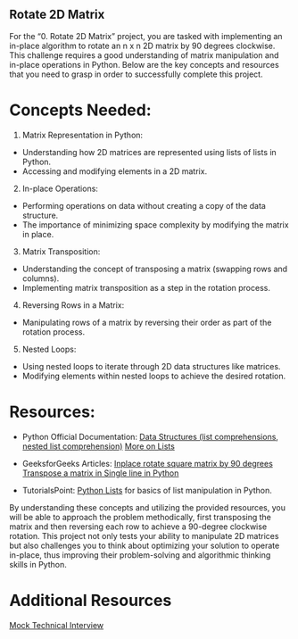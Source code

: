 ## Rotate 2D Matrix

For the “0. Rotate 2D Matrix” project, you are tasked with implementing an in-place algorithm to rotate an n x n 2D matrix by 90 degrees clockwise. This challenge requires a good understanding of matrix manipulation and in-place operations in Python. Below are the key concepts and resources that you need to grasp in order to successfully complete this project.

# Concepts Needed:
1. Matrix Representation in Python:

* Understanding how 2D matrices are represented using lists of lists in Python.
* Accessing and modifying elements in a 2D matrix.
2. In-place Operations:

* Performing operations on data without creating a copy of the data structure.
* The importance of minimizing space complexity by modifying the matrix in place.
3. Matrix Transposition:

* Understanding the concept of transposing a matrix (swapping rows and columns).
* Implementing matrix transposition as a step in the rotation process.
4. Reversing Rows in a Matrix:

* Manipulating rows of a matrix by reversing their order as part of the rotation process.
5. Nested Loops:

* Using nested loops to iterate through 2D data structures like matrices.
* Modifying elements within nested loops to achieve the desired rotation.

# Resources:

* Python Official Documentation:
[Data Structures (list comprehensions, nested list comprehension)](https://docs.python.org/3/tutorial/datastructures.html)
[More on Lists](https://docs.python.org/3/tutorial/datastructures.html#more-on-lists)

* GeeksforGeeks Articles:
[Inplace rotate square matrix by 90 degrees](https://www.geeksforgeeks.org/inplace-rotate-square-matrix-by-90-degrees/)
[Transpose a matrix in Single line in Python](https://www.geeksforgeeks.org/transpose-matrix-single-line-python/)

* TutorialsPoint:
[Python Lists](https://www.tutorialspoint.com/python/python_lists.htm) for basics of list manipulation in Python.

By understanding these concepts and utilizing the provided resources, you will be able to approach the problem methodically, first transposing the matrix and then reversing each row to achieve a 90-degree clockwise rotation. This project not only tests your ability to manipulate 2D matrices but also challenges you to think about optimizing your solution to operate in-place, thus improving their problem-solving and algorithmic thinking skills in Python.

# Additional Resources
[Mock Technical Interview](https://www.youtube.com/watch?feature=shared&v=yM9Xbi-MigE)
